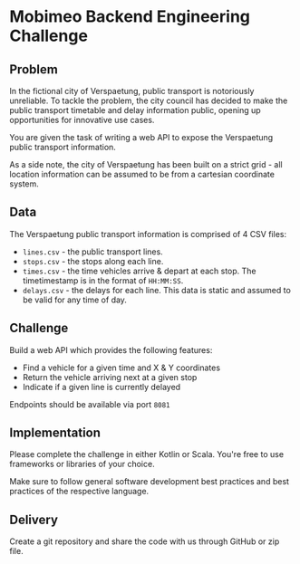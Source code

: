 # Mobimeo Backend Engineering Challenge

## Problem

In the fictional city of Verspaetung, public transport is notoriously unreliable. To tackle the problem, the city council has decided to make the public transport timetable and delay information public, opening up opportunities for innovative use cases.

You are given the task of writing a web API to expose the Verspaetung public transport information.

As a side note, the city of Verspaetung has been built on a strict grid - all location information can be assumed to be from a cartesian coordinate system.

## Data

The Verspaetung public transport information is comprised of 4 CSV files:

- `lines.csv` - the public transport lines.
- `stops.csv` - the stops along each line.
- `times.csv` - the time vehicles arrive & depart at each stop. The timetimestamp is in the format of `HH:MM:SS`.
- `delays.csv` - the delays for each line. This data is static and assumed to be valid for any time of day.

## Challenge

Build a web API which provides the following features:

- Find a vehicle for a given time and X & Y coordinates
- Return the vehicle arriving next at a given stop
- Indicate if a given line is currently delayed

Endpoints should be available via port `8081`

## Implementation

Please complete the challenge in either Kotlin or Scala. You're free to use frameworks or libraries of your choice.

Make sure to follow general software development best practices and best practices of the respective language.

## Delivery

Create a git repository and share the code with us through GitHub or zip file.